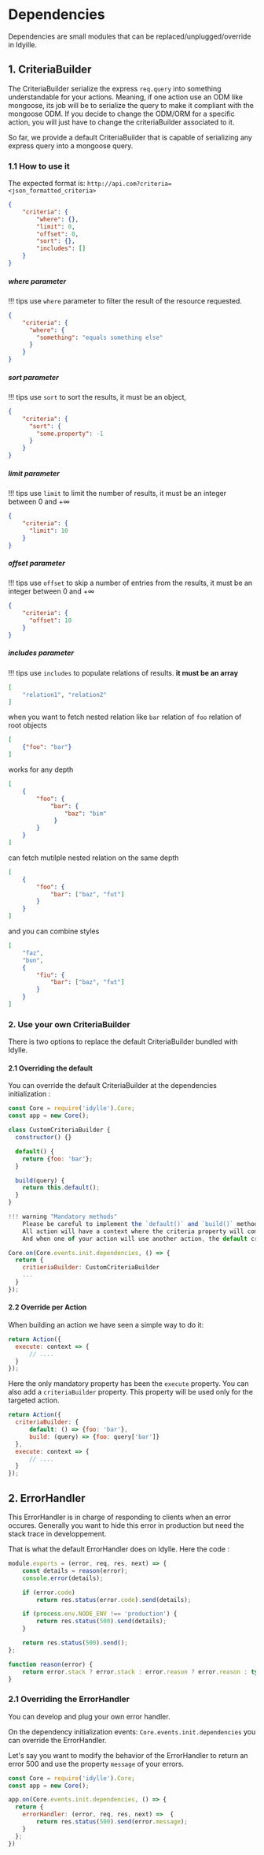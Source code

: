# Dependencies
Dependencies are small modules that can be replaced/unplugged/override in Idyille.

## 1. CriteriaBuilder
The CriteriaBuilder serialize the express `req.query` into something understandable for your actions. Meaning, if one action use an ODM like mongoose, its job will be to serialize the query to make it compliant with the mongoose ODM. If you decide to change the ODM/ORM for a specific action, you will just have to change the criteriaBuilder associated to it.

So far, we provide a default CriteriaBuilder that is capable of serializing any express query into a mongoose query.

### 1.1 How to use it
The expected format is:
`http://api.com?criteria=<json_formatted_criteria>`

```json
{
    "criteria": {
        "where": {},
        "limit": 0,
        "offset": 0,
        "sort": {},
        "includes": []
    }
}
```

##### where parameter

!!! tips
    use `where` parameter to filter the result of the resource requested.

```json
{
    "criteria": {
      "where": {
        "something": "equals something else"
      }
    }
}
```

##### sort parameter

!!! tips
    use `sort` to sort the results, it must be an object,  

```json
{
    "criteria": {
      "sort": {
        "some.property": -1
      }
    }
}
```

##### limit parameter

!!! tips
    use `limit` to limit the number of results, it must be an integer between 0 and +∞

```json
{
    "criteria": {
      "limit": 10
    }
}
```


##### offset parameter

!!! tips
    use `offset` to skip a number of entries from the results, it must be an integer between 0 and +∞

```json
{
    "criteria": {
      "offset": 10
    }
}
```

##### includes parameter
!!! tips
    use `includes` to populate relations of results. **it must be an array**

```json
[
    "relation1", "relation2"         
]
```

when you want to fetch nested relation like `bar` relation of `foo` relation of root objects

```json
[
    {"foo": "bar"}         
]
```

works for any depth

```json
[
    {
        "foo": {
            "bar": {
                "baz": "bim"
             }
        }
    }         
]
```

can fetch mutilple nested relation on the same depth
```json
[
    {
        "foo": {
            "bar": ["baz", "fut"]
        }
    }         
]
```

and you can combine styles
```json
[
    "faz",
    "bun",  
    {
        "fiu": {
            "bar": ["baz", "fut"]
        }
    }         
]
```


### 2. Use your own CriteriaBuilder
There is two options to replace the default CriteriaBuilder bundled with Idylle.

#### 2.1 Overriding the default
You can override the default CriteriaBuilder at the dependencies initialization :

```javascript
const Core = require('idylle').Core;
const app = new Core();

class CustomCriteriaBuilder {
  constructor() {}

  default() {
    return {foo: 'bar'};
  }

  build(query) {
    return this.default();
  }
}

!!! warning "Mandatory methods"
    Please be careful to implement the `default()` and `build()` methods.
    All action will have a context where the criteria property will come from the build method when called from an HTTP request.   
    And when one of your action will use another action, the default criteria will be merged to the context passed to the invoked action.

Core.on(Core.events.init.dependencies, () => {
  return {
    critieriaBuilder: CustomCriteriaBuilder
    ...
  }
});
```


#### 2.2 Override per Action

When building an action we have seen a simple way to do it:
```javascript
return Action({
  execute: context => {
      // ....
  }
});
```
Here the only mandatory property has been the `execute` property. You can also add a `criteriaBuilder` property. This property will be used only for the targeted action.

```javascript
return Action({
  criteriaBuilder: {
      default: () => {foo: 'bar'},
      build: (query) => {foo: query['bar']}  
  },
  execute: context => {
      // ....
  }
});
```


## 2. ErrorHandler

This ErrorHandler is in charge of responding to clients when an error occures. Generally you want to hide this error in production but need the stack trace in developpement.

That is what the default ErrorHandler does on Idylle.
Here the code :

```javascript
module.exports = (error, req, res, next) => {
    const details = reason(error);
    console.error(details);

    if (error.code)
        return res.status(error.code).send(details);

    if (process.env.NODE_ENV !== 'production') {
        return res.status(500).send(details);
    }

    return res.status(500).send();
};

function reason(error) {
    return error.stack ? error.stack : error.reason ? error.reason : typeof error === 'object' ? JSON.stringify(error) : error.toString()
}
```


### 2.1 Overriding the ErrorHandler
You can develop and plug your own error handler.

On the dependency initialization events: `Core.events.init.dependencies` you can override the ErrorHandler.

Let's say you want to modify the behavior of the ErrorHandler to return an error 500 and use the property `message` of your errors.

```javascript
const Core = require('idylle').Core;
const app = new Core();

app.on(Core.events.init.dependencies, () => {
  return {
    errorHandler: (error, req, res, next) =>  {
        return res.status(500).send(error.message);
    }
  };
})
```
